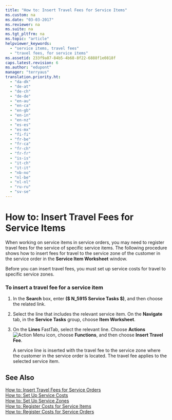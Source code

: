 ```yaml
---
title: "How to: Insert Travel Fees for Service Items"
ms.custom: na
ms.date: "03-03-2017"
ms.reviewer: na
ms.suite: na
ms.tgt_pltfrm: na
ms.topic: "article"
helpviewer_keywords: 
  - "service items, travel fees"
  - "travel fees, for service items"
ms.assetid: 233f9a87-84b5-4b68-8f22-6888f1e0818f
caps.latest.revision: 6
ms.author: "edupont"
manager: "terryaus"
translation.priority.ht: 
  - "da-dk"
  - "de-at"
  - "de-ch"
  - "de-de"
  - "en-au"
  - "en-ca"
  - "en-gb"
  - "en-in"
  - "en-nz"
  - "es-es"
  - "es-mx"
  - "fi-fi"
  - "fr-be"
  - "fr-ca"
  - "fr-ch"
  - "fr-fr"
  - "is-is"
  - "it-ch"
  - "it-it"
  - "nb-no"
  - "nl-be"
  - "nl-nl"
  - "ru-ru"
  - "sv-se"
---
```

# How to: Insert Travel Fees for Service Items
When working on service items in service orders, you may need to register travel fees for the service of specific service items. The following procedure shows how to insert fees for travel to the service zone of the customer in the service order in the **Service Item Worksheet** window.  
  
 Before you can insert travel fees, you must set up service costs for travel to specific service zones.  
  
### To insert a travel fee for a service item  
  
1.  In the **Search** box, enter **\($ N\_5915 Service Tasks $\)**, and then choose the related link.  
  
2.  Select the line that includes the relevant service item. On the **Navigate** tab, in the **Service Tasks** group, choose **Item Worksheet**.  
  
3.  On the **Lines** FastTab, select the relevant line. Choose **Actions**![Action Menu icon](../DesignAndEngineering/media/actionmenuicon.png "actionMenuIcon"), choose **Functions**, and then choose **Insert Travel Fee**.  
  
     A service line is inserted with the travel fee to the service zone where the customer in the service order is located. The travel fee applies to the selected service item.  
  
## See Also  
 [How to: Insert Travel Fees for Service Orders](../Service/how-to-insert-travel-fees-for-service-orders.md)   
 [How to: Set Up Service Costs](../Service/how-to-set-up-service-costs.md)   
 [How to: Set Up Service Zones](../Service/how-to-set-up-service-zones.md)   
 [How to: Register Costs for Service Items](../Service/how-to-register-costs-for-service-items.md)   
 [How to: Register Costs for Service Orders](../Service/how-to-register-costs-for-service-orders.md)